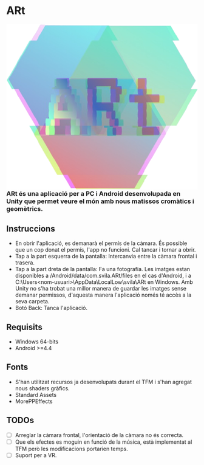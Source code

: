 # ARt

<img src="/Assets/Resources/art_log_cut_fix.png" align="right" />

### ARt és una aplicació per a PC i Android desenvolupada en Unity que permet veure el món amb nous matissos cromàtics i geomètrics.


## Instruccions
 - En obrir l'aplicació, es demanarà el permís de la càmara. És possible que un cop donat el permís, l'app no funcioni. Cal tancar i tornar a obrir.
 - Tap a la part esquerra de la pantalla: Intercanvia entre la càmara frontal i trasera.
 - Tap a la part dreta de la pantalla: Fa una fotografia. Les imatges estan disponibles a /Android/data/com.svila.ARt/files en el cas d'Android, i a C:\Users\<nom-usuari>\AppData\LocalLow\svila\ARt en Windows. Amb Unity no s'ha trobat una millor manera de guardar les imatges sense demanar permissos, d'aquesta manera l'aplicació només té accès a la seva carpeta.
 - Botó Back: Tanca l'aplicació.

## Requisits
 - Windows 64-bits
 - Android >=4.4

## Fonts
 - S'han utilitzat recursos ja desenvolupats durant el TFM i s'han agregat nous shaders gràfics.
 - Standard Assets
 - MorePPEffects

## TODOs
 - [ ] Arreglar la càmara frontal, l'orientació de la càmara no és correcta.
 - [ ] Que els efectes es moguin en funció de la música, està implementat al TFM però les modificacions portarien temps.
 - [ ] Suport per a VR.
